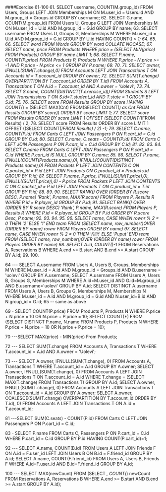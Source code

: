 ####Exercise 61-100
61. SELECT username, COUNT(M.group_id) FROM Users, Groups LEFT JOIN Memberships M ON M.user_id = Users.id AND M.group_id = Groups.id GROUP BY username;
62. SELECT G.name, COUNT(M.group_id) FROM Users U, Groups G LEFT JOIN Memberships M ON M.user_id = U.id AND M.group_id = G.id GROUP BY name;
63. SELECT username FROM Users U, Groups G, Memberships M WHERE M.user_id = U.id AND M.group_id = G.id GROUP BY U.id HAVING COUNT(*) > 1; 
64. 
65. 
66. SELECT word FROM Words GROUP BY word COLLATE NOCASE;
67. SELECT name, price FROM Products WHERE price = (SELECT MIN(price) FROM Products) GROUP BY name LIMIT 1;
68. SELECT P.name, COUNT(P.price) FROM Products P, Products N WHERE P.price - N.price >= -1 AND P.price - N.price <= 1 GROUP BY P.name;
69. 
70. 
71. SELECT owner, IFNULL(SUM(T.change),0) FROM Accounts LEFT JOIN Transactions T ON Accounts.id = T.account_id GROUP BY owner; 
72. SELECT SUM(T.change) OVER(PARTITION BY T.account_id ORDER BY T.id) FROM Accounts A, Transactions T ON A.id = T.account_id AND A.owner = 'Uolevi';
73. 
74. SELECT S.name, COUNT(DISTINCT(T.exercise_id)) FROM Students S LEFT JOIN Transmissions T ON S.id=T.student_id AND T.state = 1 GROUP BY S.id;
75. 
76. SELECT score FROM Results GROUP BY score HAVING COUNT(*) = (SELECT MAX(Cnt) FROM(SELECT COUNT(*) as Cnt FROM Results GROUP BY score)) ORDER BY score LIMIT 1;
77. SELECT score FROM Results ORDER BY score LIMIT 1 OFFSET (SELECT COUNT(*)FROM Results) / 2;
78. SELECT score FROM Results ORDER BY score LIMIT 1 OFFSET ((SELECT COUNT(*)FROM Results) / 2) -1;
79. SELECT C.name, COUNT(P.id) FROM Carts C LEFT JOIN Passengers P ON P.cart_id = C.id GROUP BY C.id;
80. SELECT C.name, C.seats - COUNT(P.id) FROM Carts C LEFT JOIN Passengers P ON P.cart_id = C.id GROUP BY C.id;
81. 
82. 
83. 
84. SELECT C.name FROM Carts C LEFT JOIN Passengers P ON P.cart_id = C.id WHERE P.cart_id IS NULL GROUP BY C.name;
85. 
86. SELECT P.name, IFNULL(COUNT(Products.name),0), IFNULL(COUNT(DISTINCT Products.name),0) FROM Packets P LEFT JOIN CONTENTS C ON C.packet_id = P.id LEFT JOIN Products ON C.product_id = Products.id GROUP BY P.id; 
87. SELECT P.name, P.price, IFNULL(SUM(T.price),0), IFNULL((SUM(T.price)),0) - P.price FROM Packets P LEFT JOIN CONTENTS C ON C.packet_id = P.id LEFT JOIN Products T ON C.product_id = T.id GROUP BY P.id; 
88. 
89. 
90. SELECT RANK() OVER (ORDER BY R.score DESC, P.name) 'Rank', P.name, MAX(R.score) FROM Players P, Results R WHERE P.id = R.player_id GROUP BY P.id;
91. SELECT RANK() OVER (ORDER BY R.score DESC) 'Rank', P.name, MAX(R.score) FROM Players P, Results R WHERE P.id = R.player_id GROUP BY P.id ORDER BY R.score Desc, P.name;
92. 
93. 
94. 
95. 
96. SELECT name, CASE WHEN rownr % 2 = 0 THEN '2' ELSE '1' END team FROM (SELECT name, row_number()OVER (ORDER BY name) rownr FROM Players ORDER BY name)
97. SELECT name, CASE WHEN rownr % 2 = 0 THEN 'Kilit' ELSE 'Puput' END team FROM (SELECT name, row_number()OVER (ORDER BY name) rownr FROM Players ORDER BY name)
98. SELECT A.id, COUNT(*)-1 FROM Reservations A, Reservations B WHERE A.end >= B.start AND B.end >= A.start GROUP BY A.id;
99. 
100. 


64 --- SELECT A.username FROM Users A, Users B, Groups, Memberships M WHERE M.user_id = A.id AND M.group_id = Groups.id AND B.username = 'uolevi' GROUP BY A.username; 
SELECT A.username FROM Users A, Users B, Groups G, Memberships M WHERE A.id=M.user_id AND G.id=M.group_id AND B.username='uolevi' GROUP BY A.id;
SELECT DISTINCT A.username FROM Users A, Users B, Groups G, Memberships M, Memberships N WHERE M.user_id = A.id AND M.group_id = G.id AND N.user_id=B.id AND N.group_id = G.id;
65 -- same as above

69 - SELECT COUNT(P.price) FROM Products P, Products N WHERE P.price + N.price = 10 OR N.price + P.price = 10;
SELECT COUNT(*) FROM (SELECT DISTINCT P.name, N.name FROM Products P, Products N WHERE P.price + N.price = 10 OR N.price + P.price = 10);

70 ---SELECT MAX(price) - MIN(price) From Products;

72 --- SELECT SUM(T.change) FROM Accounts A, Transactions T WHERE T.account_id = A.id AND A.owner = 'Uolevi';

73 --- SELECT A.owner, IFNULL(SUM(T.change), 0) FROM Accounts A, Transactions T WHERE T.account_id = A.id GROUP BY A.owner;
SELECT A.owner, IFNULL(SUM(T.change), 0) FROM Accounts A LEFT JOIN Transactions T ON T.account_id = A.id WHERE T.change = (SELECT MAX(T.change) FROM Transactions T) GROUP BY A.id;
SELECT A.owner, IFNULL(SUM(T.change), 0) FROM Accounts A LEFT JOIN Transactions T ON T.account_id = A.id GROUP BY A.owner;
SELECT A.owner, COALESCE(SUM(T.change) OVER(PARTITION BY T.account_id ORDER BY T.id), 0) FROM Accounts A LEFT JOIN Transactions T ON A.id = T.account_id;


81 ---SELECT SUM(C.seats) - COUNT(P.id) FROM Carts C LEFT JOIN Passengers P ON P.cart_id = C.id;

83 - SELECT P.name FROM Carts C, Passengers P ON P.cart_id = C.id WHERE P.cart_id = C.id GROUP BY P.id HAVING COUNT(P.cart_id)=1;

92 --- SELECT A.name, COUNT(B.id) FROM Users A LEFT JOIN Friends F ON A.id = F.user_id LEFT JOIN Users B ON B.id = F.friend_id GROUP BY A.id; 
SELECT A.name, COUNT(F.friend_id) FROM Users A, Users B, Friends F WHERE A.id=F.user_id AND B.id=F.friend_id GROUP BY A.id;


100 --- SELECT MAX(newCount) FROM (SELECT *, COUNT(*) newCount FROM Reservations A, Reservations B WHERE A.end >= B.start AND B.end >= A.start GROUP BY A.id);